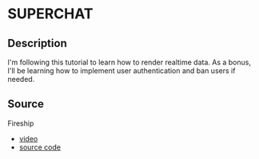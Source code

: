 # SUPERCHAT

## Description
I'm following this tutorial to learn how to render realtime data. As a bonus, I'll be learning how to implement user authentication and ban users if needed.

## Source
Fireship
* [video](https://www.youtube.com/watch?v=zQyrwxMPm88&list=WL&index=22&t=336s)
* [source code](https://github.com/fireship-io/react-firebase-chat)